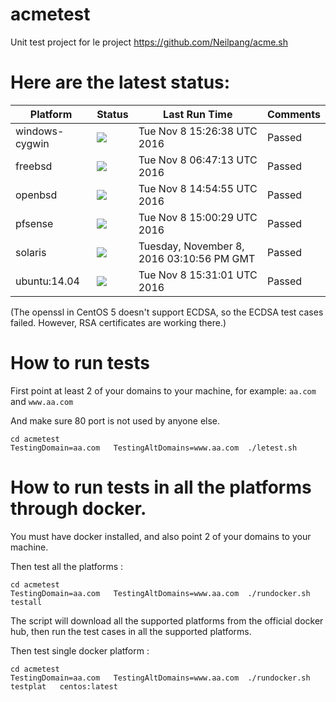 # acmetest
Unit test project for le project https://github.com/Neilpang/acme.sh



# Here are the latest status:

| Platform | Status| Last Run Time| Comments|
-----------|-------|--------------|---------|
|windows-cygwin| ![](https://cdn.rawgit.com/Neilpang/letest/master/status/windows-cygwin.svg?1478618798)| Tue Nov  8 15:26:38 UTC 2016| Passed |
|freebsd| ![](https://cdn.rawgit.com/Neilpang/letest/master/status/freebsd.svg?1478587633)| Tue Nov  8 06:47:13 UTC 2016| Passed |
|openbsd| ![](https://cdn.rawgit.com/Neilpang/letest/master/status/openbsd.svg?1478616895)| Tue Nov  8 14:54:55 UTC 2016| Passed |
|pfsense| ![](https://cdn.rawgit.com/Neilpang/letest/master/status/pfsense.svg?1478617229)| Tue Nov  8 15:00:29 UTC 2016| Passed |
|solaris| ![](https://cdn.rawgit.com/Neilpang/letest/master/status/solaris.svg?1478617856)| Tuesday, November  8, 2016 03:10:56 PM GMT| Passed |
|ubuntu:14.04| ![](https://cdn.rawgit.com/Neilpang/letest/master/status/ubuntu-14.04.svg?1478619061)| Tue Nov  8 15:31:01 UTC 2016| Passed |
(The openssl in CentOS 5 doesn't support ECDSA, so the ECDSA test cases failed. However, RSA certificates are working there.)

# How to run tests

First point at least 2 of your domains to your machine, 
for example: `aa.com` and `www.aa.com`

And make sure 80 port is not used by anyone else.

```
cd acmetest
TestingDomain=aa.com   TestingAltDomains=www.aa.com  ./letest.sh
```

# How to run tests in all the platforms through docker.

You must have docker installed, and also point 2 of your domains to your machine.

Then test all the platforms :

```
cd acmetest
TestingDomain=aa.com   TestingAltDomains=www.aa.com  ./rundocker.sh  testall
```

The script will download all the supported platforms from the official docker hub, then run the test cases in all the supported platforms.

Then test single docker platform :

```
cd acmetest
TestingDomain=aa.com   TestingAltDomains=www.aa.com  ./rundocker.sh  testplat   centos:latest
```









